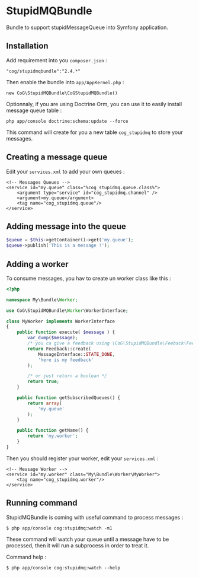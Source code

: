 StupidMQBundle
==============

Bundle to support stupidMessageQueue into Symfony application.

Installation
------------

Add requirement into you `composer.json` :

    "cog/stupidmqbundle":"2.4.*"

Then enable the bundle into `app/AppKernel.php` :

    new CoG\StupidMQBundle\CoGStupidMQBundle()

Optionnaly, if you are using Doctrine Orm, you can use it to easily install message queue table :

    php app/console doctrine:schema:update --force

This command will create for you a new table `cog_stupidmq` to store your messages.

Creating a message queue
-------------------------

Edit your `services.xml` to add your own queues :

    <!-- Messages Queues -->
    <service id="my.queue" class="%cog_stupidmq.queue.class%">
        <argument type="service" id="cog_stupidmq.channel" />
        <argument>my.queue</argument>
        <tag name="cog_stupidmq.queue"/>
    </service>

Adding message into the queue
-----------------------------

```php
$queue = $this->getContainer()->get('my.queue');
$queue->publish('This is a message !');
```

Adding a worker
---------------

To consume messages, you hav to create un worker class like this :

```php
<?php

namespace My\Bundle\Worker;

use CoG\StupidMQBundle\Worker\WorkerInterface;

class MyWorker implements WorkerInterface
{
    public function execute( $message ) {
        var_dump($message);
        /* you ca give a feedback using \CoG\StupidMQBundle\Feeback\Feedback */
        return Feedback::create(
            MessageInterface::STATE_DONE,
            'here is my feedback'
        );

        /* or just return a boolean */
        return true;
    }

    public function getSubscribedQueues() {
        return array(
            'my.queue'
        );
    }

    public function getName() {
        return 'my.worker';
    }
}
```

Then you should register your worker, edit your `services.xml` :

    <!-- Message Worker -->
    <service id="my.worker" class="My\Bundle\Worker\MyWorker">
        <tag name="cog_stupidmq.worker"/>
    </service>


Running command
---------------

StupidMQBundle is coming with useful command to process messages :

    $ php app/console cog:stupidmq:watch -m1

These command will watch your queue until a message have to be processed, then it will run a subprocess in order to treat it.

Command help :

    $ php app/console cog:stupidmq:watch --help
